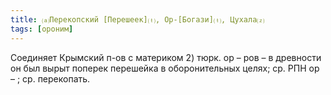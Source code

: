 ```yaml
---
title: ⒜Перекопский [Перешеек]⒯, Ор-[Богази]⒯, Цухала⒵
tags: [ороним]
---
```


Соединяет Крымский п-ов с материком 2) тюрк. ор – ров – в древности он был вырыт
поперек перешейка в оборонительных целях; ср. РПН ор – ; ср. перекопать.
